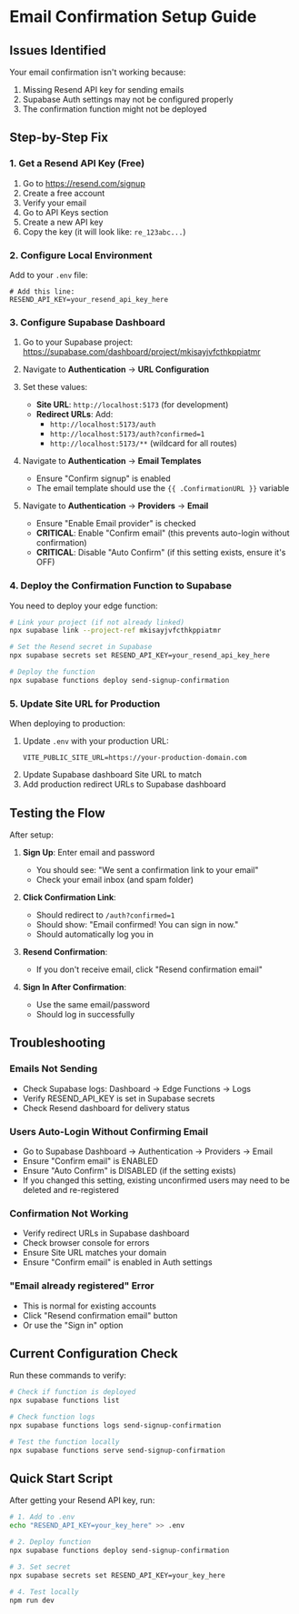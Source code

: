 # Email Confirmation Setup Guide

## Issues Identified

Your email confirmation isn't working because:
1. Missing Resend API key for sending emails
2. Supabase Auth settings may not be configured properly
3. The confirmation function might not be deployed

## Step-by-Step Fix

### 1. Get a Resend API Key (Free)

1. Go to https://resend.com/signup
2. Create a free account
3. Verify your email
4. Go to API Keys section
5. Create a new API key
6. Copy the key (it will look like: `re_123abc...`)

### 2. Configure Local Environment

Add to your `.env` file:
```env
# Add this line:
RESEND_API_KEY=your_resend_api_key_here
```

### 3. Configure Supabase Dashboard

1. Go to your Supabase project: https://supabase.com/dashboard/project/mkisayjvfcthkppiatmr
2. Navigate to **Authentication** → **URL Configuration**
3. Set these values:
   - **Site URL**: `http://localhost:5173` (for development)
   - **Redirect URLs**: Add:
     - `http://localhost:5173/auth`
     - `http://localhost:5173/auth?confirmed=1`
     - `http://localhost:5173/**` (wildcard for all routes)

4. Navigate to **Authentication** → **Email Templates**
   - Ensure "Confirm signup" is enabled
   - The email template should use the `{{ .ConfirmationURL }}` variable

5. Navigate to **Authentication** → **Providers** → **Email**
   - Ensure "Enable Email provider" is checked
   - **CRITICAL**: Enable "Confirm email" (this prevents auto-login without confirmation)
   - **CRITICAL**: Disable "Auto Confirm" (if this setting exists, ensure it's OFF)

### 4. Deploy the Confirmation Function to Supabase

You need to deploy your edge function:

```bash
# Link your project (if not already linked)
npx supabase link --project-ref mkisayjvfcthkppiatmr

# Set the Resend secret in Supabase
npx supabase secrets set RESEND_API_KEY=your_resend_api_key_here

# Deploy the function
npx supabase functions deploy send-signup-confirmation
```

### 5. Update Site URL for Production

When deploying to production:
1. Update `.env` with your production URL:
   ```env
   VITE_PUBLIC_SITE_URL=https://your-production-domain.com
   ```
2. Update Supabase dashboard Site URL to match
3. Add production redirect URLs to Supabase dashboard

## Testing the Flow

After setup:

1. **Sign Up**: Enter email and password
   - You should see: "We sent a confirmation link to your email"
   - Check your email inbox (and spam folder)

2. **Click Confirmation Link**: 
   - Should redirect to `/auth?confirmed=1`
   - Should show: "Email confirmed! You can sign in now."
   - Should automatically log you in

3. **Resend Confirmation**: 
   - If you don't receive email, click "Resend confirmation email"

4. **Sign In After Confirmation**: 
   - Use the same email/password
   - Should log in successfully

## Troubleshooting

### Emails Not Sending
- Check Supabase logs: Dashboard → Edge Functions → Logs
- Verify RESEND_API_KEY is set in Supabase secrets
- Check Resend dashboard for delivery status

### Users Auto-Login Without Confirming Email
- Go to Supabase Dashboard → Authentication → Providers → Email
- Ensure "Confirm email" is ENABLED
- Ensure "Auto Confirm" is DISABLED (if the setting exists)
- If you changed this setting, existing unconfirmed users may need to be deleted and re-registered

### Confirmation Not Working
- Verify redirect URLs in Supabase dashboard
- Check browser console for errors
- Ensure Site URL matches your domain
- Ensure "Confirm email" is enabled in Auth settings

### "Email already registered" Error
- This is normal for existing accounts
- Click "Resend confirmation email" button
- Or use the "Sign in" option

## Current Configuration Check

Run these commands to verify:
```bash
# Check if function is deployed
npx supabase functions list

# Check function logs
npx supabase functions logs send-signup-confirmation

# Test the function locally
npx supabase functions serve send-signup-confirmation
```

## Quick Start Script

After getting your Resend API key, run:
```bash
# 1. Add to .env
echo "RESEND_API_KEY=your_key_here" >> .env

# 2. Deploy function
npx supabase functions deploy send-signup-confirmation

# 3. Set secret
npx supabase secrets set RESEND_API_KEY=your_key_here

# 4. Test locally
npm run dev
